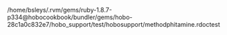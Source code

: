 /home/bsleys/.rvm/gems/ruby-1.8.7-p334@hobocookbook/bundler/gems/hobo-28c1a0c832e7/hobo_support/test/hobosupport/methodphitamine.rdoctest
